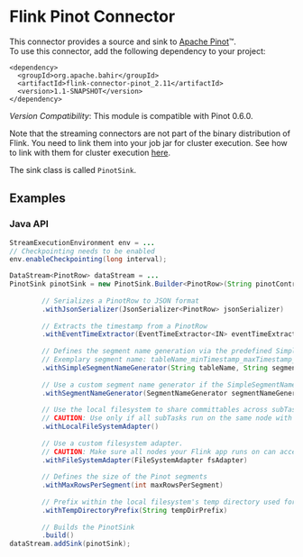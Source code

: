 # Flink Pinot Connector

This connector provides a source and sink to [Apache Pinot](http://pinot.apache.org/)™.  
To use this connector, add the following dependency to your project:

    <dependency>
      <groupId>org.apache.bahir</groupId>
      <artifactId>flink-connector-pinot_2.11</artifactId>
      <version>1.1-SNAPSHOT</version>
    </dependency>

*Version Compatibility*: This module is compatible with Pinot 0.6.0.

Note that the streaming connectors are not part of the binary distribution of Flink. You need to link them into your job jar for cluster execution.
See how to link with them for cluster execution [here](https://ci.apache.org/projects/flink/flink-docs-release-1.2/dev/linking.html).

The sink class is called `PinotSink`.

## Examples
### Java API
```java
StreamExecutionEnvironment env = ...
// Checkpointing needs to be enabled
env.enableCheckpointing(long interval);

DataStream<PinotRow> dataStream = ...
PinotSink pinotSink = new PinotSink.Builder<PinotRow>(String pinotControllerHost, String pinotControllerPort, String tableName)
        
        // Serializes a PinotRow to JSON format
        .withJsonSerializer(JsonSerializer<PinotRow> jsonSerializer)
        
        // Extracts the timestamp from a PinotRow
        .withEventTimeExtractor(EventTimeExtractor<IN> eventTimeExtractor)
        
        // Defines the segment name generation via the predefined SimpleSegmentNameGenerator
        // Exemplary segment name: tableName_minTimestamp_maxTimestamp_segmentNamePostfix_0
        .withSimpleSegmentNameGenerator(String tableName, String segmentNamePostfix)
        
        // Use a custom segment name generator if the SimpleSegmentNameGenerator does not work for your use case
        .withSegmentNameGenerator(SegmentNameGenerator segmentNameGenerator)
        
        // Use the local filesystem to share committables across subTasks
        // CAUTION: Use only if all subTasks run on the same node with access to the local filesystem
        .withLocalFileSystemAdapter()
        
        // Use a custom filesystem adapter. 
        // CAUTION: Make sure all nodes your Flink app runs on can access the shared filesystem via the provided FileSystemAdapter
        .withFileSystemAdapter(FileSystemAdapter fsAdapter)
        
        // Defines the size of the Pinot segments
        .withMaxRowsPerSegment(int maxRowsPerSegment)
        
        // Prefix within the local filesystem's temp directory used for storing intermediate files
        .withTempDirectoryPrefix(String tempDirPrefix)
        
        // Builds the PinotSink
        .build()
dataStream.addSink(pinotSink);
```

